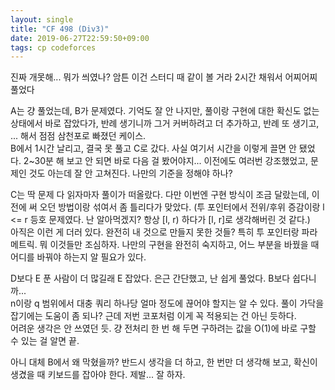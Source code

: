 ```yaml
---
layout: single
title: "CF 498 (Div3)"
date: 2019-06-27T22:59:50+09:00
tags: cp codeforces
---
```


진짜 개못해... 뭐가 씌였나? 암튼 이건 스터디 때 같이 볼 거라 2시간 채워서 어찌어찌 풀었다

A는 걍 풀었는데, B가 문제였다. 기억도 잘 안 나지만, 풀이랑 구현에 대한 확신도 없는 상태에서 바로 잡았다가, 반례 생기니까 그거 커버하려고 더 추가하고, 반례 또 생기고, ... 해서 점점 삼천포로 빠졌던 케이스.  
B에서 1시간 날리고, 결국 못 풀고 C로 갔다. 사실 여기서 시간을 이렇게 끌면 안 됐었다. 2~30분 해 보고 안 되면 바로 다음 걸 봤어야지... 이전에도 여러번 강조했었고, 문제인 것도 아는데 잘 안 고쳐진다. 나만의 기준을 정해야 하나?  

C는 딱 문제 다 읽자마자 풀이가 떠올랐다. 다만 이번엔 구현 방식이 조금 달랐는데, 이전에 써 오던 방법이랑 섞여서 좀 틀리다가 맞았다. (투 포인터에서 전위/후위 증감이랑 l <= r 등호 문제였다. 난 알아먹겠지? 항상 [l, r) 하다가 [l, r]로 생각해버린 것 같다.)  
아직은 이런 게 더러 있다. 완전히 내 것으로 만들지 못한 것들? 특히 투 포인터랑 파라메트릭. 뭐 이것들만 조심하자. 나만의 구현을 완전히 숙지하고, 어느 부분을 바꿨을 때 어디를 바꿔야 하는지 알 필요가 있다.  

D보다 E 푼 사람이 더 많길래 E 잡았다. 은근 간단했고, 난 쉽게 풀었다. B보다 쉽다니까...  
n이랑 q 범위에서 대충 쿼리 하나당 얼마 정도에 끊어야 할지는 알 수 있다. 풀이 가닥을 잡기에는 도움이 좀 되나? 근데 저번 코포처럼 이게 꼭 적용되는 건 아닌 듯하다.  
어려운 생각은 안 쓰였던 듯. 걍 전처리 한 번 해 두면 구하려는 값을 O(1)에 바로 구할 수 있는 걸 알면 끝.  

아니 대체 B에서 왜 막혔을까? 반드시 생각을 더 하고, 한 번만 더 생각해 보고, 확신이 생겼을 때 키보드를 잡아야 한다. 제발... 잘 하자.